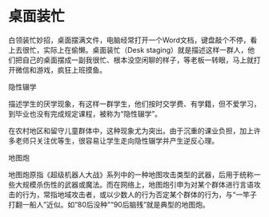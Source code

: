# 桌面装忙

白领装忙妙招，桌面摆满文件，电脑经常打开一个Word文档，键盘敲个不停，看上去很忙，实际上在偷懒。桌面装忙（Desk staging）就是描述这样一群人，他们把自己的桌面摆成一副我很忙、根本没空闲聊的样子，等老板一转眼，马上就打开微信和游戏，疯狂上班摸鱼。 

隐性辍学 

描述学生的厌学现象，有这样一群学生，他们按时交学费、有学籍，但不爱学习，到毕业也没有完成规定课程，被称为“隐性辍学”。 

在农村地区和留守儿童群体中，这种现象尤为突出。由于沉重的课业负担，加上许多老师只关注优等生，很容易让学生走向隐性辍学并产生逆反心理。 

地图炮 

地图炮原指《超级机器人大战》系列中的一种地图攻击类型的武器，后用于统称一些大规模杀伤性的武器或魔法。而在网络上，地图炮引申为对某个群体进行言语攻击的行为，常指地域攻击者，或以少数人的行为否定某个群体的行为，与“一竿子打翻一船人”近似。如“80后没种”“90后脑残”就是典型的地图炮。